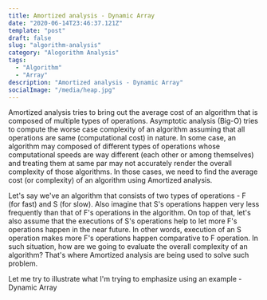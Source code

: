 ```yaml
---
title: Amortized analysis - Dynamic Array
date: "2020-06-14T23:46:37.121Z"
template: "post"
draft: false
slug: "algorithm-analysis"
category: "Alogorithm Analysis"
tags:
  - "Algorithm"
  - "Array"
description: "Amortized analysis - Dynamic Array"
socialImage: "/media/heap.jpg"
---
```

Amortized analysis tries to bring out the average cost of an algorithm that is composed of multiple types of operations. Asymptotic analysis (Big-O) tries to compute the worse case complexity of an algorithm assuming that all operations are same (computational cost) in nature. In some case, an algorithm may composed of different types of operations whose computational speeds are way different (each other or among themselves) and treating them at same par may not accurately render the overall complexity of those algorithms. In those cases, we need to find the average cost (or complexity) of an algorithm using Amortized analysis.

Let's say we've an algorithm that consists of two types of operations - F (for fast) and S (for slow). Also imagine that S's operations happen very less frequently than that of F's operations in the algorithm. On top of that, let's also assume that the executions of S's operations help to let more F's operations happen in the near future. In other words, execution of an S operation makes more F's operations happen comparative to F operation. In such situation, how are we going to evaluate the overall complexity of an algorithm? That's where Amortized analysis are being used to solve such problem. 

Let me try to illustrate what I'm trying to emphasize using an example - Dynamic Array
